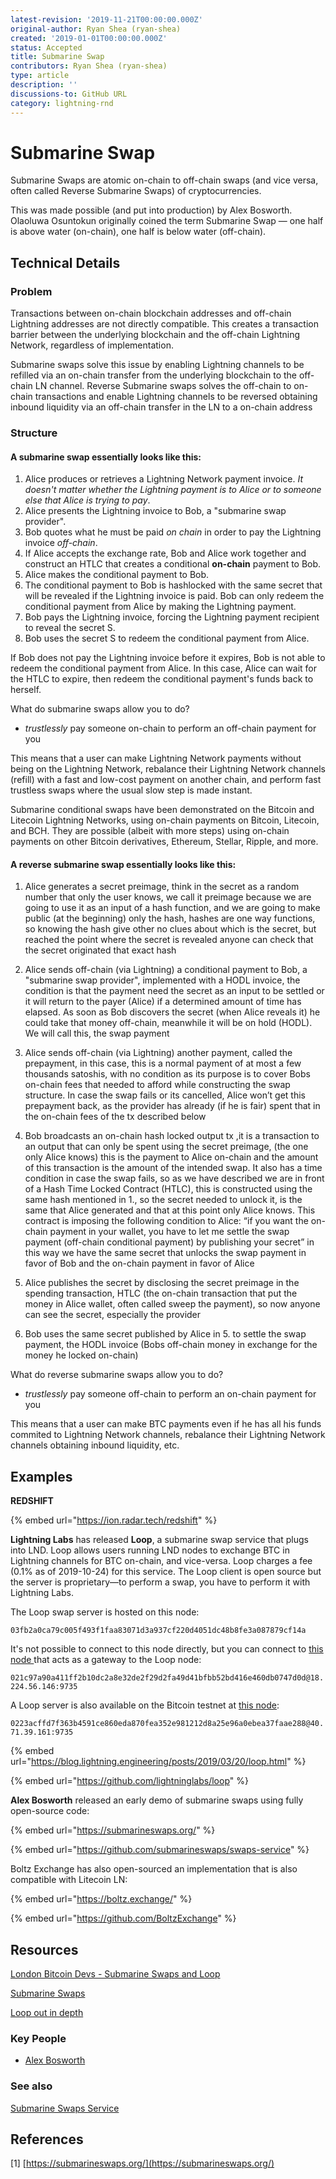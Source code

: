 ```yaml
---
latest-revision: '2019-11-21T00:00:00.000Z'
original-author: Ryan Shea (ryan-shea)
created: '2019-01-01T00:00:00.000Z'
status: Accepted
title: Submarine Swap
contributors: Ryan Shea (ryan-shea)
type: article
description: ''
discussions-to: GitHub URL
category: lightning-rnd
---
```


# Submarine Swap

Submarine Swaps are atomic on-chain to off-chain swaps \(and vice versa, often called Reverse Submarine Swaps\) of cryptocurrencies.

This was made possible \(and put into production\) by Alex Bosworth. Olaoluwa Osuntokun originally coined the term Submarine Swap — one half is above water \(on-chain\), one half is below water \(off-chain\).

## Technical Details

### Problem

Transactions between on-chain blockchain addresses and off-chain Lightning addresses are not directly compatible. This creates a transaction barrier between the underlying blockchain and the off-chain Lightning Network, regardless of implementation.

Submarine swaps solve this issue by enabling Lightning channels to be refilled via an on-chain transfer from the underlying blockchain to the off-chain LN channel.
Reverse Submarine swaps solves the off-chain to on-chain transactions and enable Lightning channels to be reversed obtaining inbound liquidity via an off-chain transfer in the LN to a on-chain address

### Structure

#### A submarine swap essentially looks like this:

1. Alice produces or retrieves a Lightning Network payment invoice.  _It doesn't matter whether the Lightning payment is to Alice or to someone else that Alice is trying to pay_.
2. Alice presents the Lightning invoice to Bob, a "submarine swap provider".
3. Bob quotes what he must be paid _on chain_ in order to pay the Lightning invoice _off-chain_.
4. If Alice accepts the exchange rate, Bob and Alice work together and construct an HTLC that creates a conditional **on-chain** payment to Bob.
5. Alice makes the conditional payment to Bob.
6. The conditional payment to Bob is hashlocked with the same secret that will be revealed if the Lightning invoice is paid.  Bob can only redeem the conditional payment from Alice by making the Lightning payment.
7. Bob pays the Lightning invoice, forcing the Lightning payment recipient to reveal the secret S.
8. Bob uses the secret S to redeem the conditional payment from Alice.

If Bob does not pay the Lightning invoice before it expires, Bob is not able to redeem the conditional payment from Alice. In this case, Alice can wait for the HTLC to expire, then redeem the conditional payment's funds back to herself.

What do submarine swaps allow you to do?

* _trustlessly_ pay someone on-chain to perform an off-chain payment for you

This means that a user can make Lightning Network payments without being on the Lightning Network, rebalance their Lightning Network channels \(refill\) with a fast and low-cost payment on another chain, and perform fast trustless swaps where the usual slow step is made instant.

Submarine conditional swaps have been demonstrated on the Bitcoin and Litecoin Lightning Networks, using on-chain payments on Bitcoin, Litecoin, and BCH. They are possible \(albeit with more steps\) using on-chain payments on other Bitcoin derivatives, Ethereum, Stellar, Ripple, and more.

#### A reverse submarine swap essentially looks like this:

1. Alice generates a secret preimage, think in the secret as a random number that only the user knows, we call it preimage because we are going to use it as an input of a hash function, and we are going to make public (at the beginning) only the hash, hashes are one way functions, so knowing the hash give other no clues about which is the secret, but reached the point where the secret is revealed anyone can check that the secret originated that exact hash

2. Alice sends off-chain \(via Lightning\) a conditional payment to  Bob, a "submarine swap provider", implemented with a HODL invoice, the condition is that the payment need the secret as an input to be settled or it will return to the payer \(Alice\) if a determined amount of time has elapsed. As soon as Bob discovers the secret \(when Alice reveals it\) he could take that money off-chain, meanwhile it will be on hold \(HODL\). We will call this, the swap payment

3. Alice sends off-chain \(via Lightning\) another payment, called the prepayment, in this case, this is a normal payment of at most a few thousands satoshis, with no condition as its purpose is to cover Bobs on-chain fees that needed to afford while constructing the swap structure. In case the swap fails or its cancelled, Alice won’t get this prepayment back, as the provider has already \(if he is fair\) spent that in the on-chain fees of the tx described below

4. Bob broadcasts an on-chain hash locked output tx ,it is a transaction to an output that can only be spent using the secret preimage, \(the one only Alice knows\) this is the payment to Alice on-chain and the amount of this transaction is the amount of the intended swap. It also has a time condition in case the swap fails, so as we have described we are in front of a Hash Time Locked Contract \(HTLC\), this is constructed using the same hash mentioned in 1., so the secret needed to unlock it, is the same that Alice generated and that at this point only Alice knows. This contract is imposing the following condition to Alice: “if you want the on-chain payment in your wallet, you have to let me settle the swap payment \(off-chain conditional payment\) by publishing your secret” in this way we have the same secret that unlocks the swap payment in favor of Bob and the on-chain payment in favor of Alice 

5. Alice publishes the secret by disclosing the secret preimage in the spending transaction, HTLC \(the on-chain transaction that put the money in Alice wallet, often called sweep the payment\), so now anyone can see the secret, especially the provider

6. Bob uses the same secret published by Alice in 5. to settle the swap payment, the HODL invoice \(Bobs off-chain money in exchange for the money he locked on-chain\)

What do reverse submarine swaps allow you to do?

* _trustlessly_ pay someone off-chain to perform an on-chain payment for you

This means that a user can make BTC payments even if he has all his funds commited to Lightning Network channels, rebalance their Lightning Network channels obtaining inbound liquidity, etc.

## Examples

**REDSHIFT** 

{% embed url="https://ion.radar.tech/redshift" %}


**Lightning Labs** has released **Loop**, a submarine swap service that plugs into LND.  Loop allows users running LND nodes to exchange BTC in Lightning channels for BTC on-chain, and vice-versa.  Loop charges a fee \(0.1% as of 2019-10-24\) for this service.  The Loop client is open source but the server is proprietary—to perform a swap, you have to perform it with Lightning Labs.

The Loop swap server is hosted on this node:

`03fb2a0ca79c005f493f1faa83071d3a937cf220d4051dc48b8fe3a087879cf14a`

It's not possible to connect to this node directly, but you can connect to [this node ](https://1ml.com/node/021c97a90a411ff2b10dc2a8e32de2f29d2fa49d41bfbb52bd416e460db0747d0d)that acts as a gateway to the Loop node:

`021c97a90a411ff2b10dc2a8e32de2f29d2fa49d41bfbb52bd416e460db0747d0d@18.224.56.146:9735`

A Loop server is also available on the Bitcoin testnet at [this node](https://1ml.com/testnet/node/0223acffd7f363b4591ce860eda870fea352e981212d8a25e96a0ebea37faae288):

`0223acffd7f363b4591ce860eda870fea352e981212d8a25e96a0ebea37faae288@40.71.39.161:9735`

{% embed url="https://blog.lightning.engineering/posts/2019/03/20/loop.html" %}

{% embed url="https://github.com/lightninglabs/loop" %}

**Alex Bosworth** released an early demo of submarine swaps using fully open-source code:

{% embed url="https://submarineswaps.org/" %}

{% embed url="https://github.com/submarineswaps/swaps-service" %}

Boltz Exchange has also open-sourced an implementation that is also compatible with Litecoin LN:

{% embed url="https://boltz.exchange/" %}

{% embed url="https://github.com/BoltzExchange" %}

## Resources

[London Bitcoin Devs - Submarine Swaps and Loop](http://diyhpl.us/wiki/transcripts/london-bitcoin-devs/2019-07-03-alex-bosworth-submarine-swaps/)

[Submarine Swaps](https://submarineswaps.org)

[Loop out in depth](https://blog.lightning.engineering/technical/posts/2019/04/15/loop-out-in-depth.html)

### Key People

* [Alex Bosworth](https://twitter.com/alexbosworth)

### See also

[Submarine Swaps Service](https://github.com/submarineswaps/swaps-service)

## References

\[1\] [https://submarineswaps.org/](https://submarineswaps.org/)

